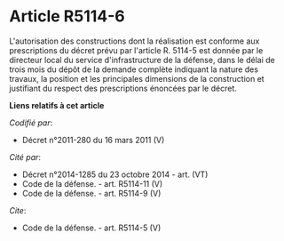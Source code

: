 # Article R5114-6

L'autorisation des constructions dont la réalisation est conforme aux prescriptions du décret prévu par l'article R. 5114-5
est donnée par le directeur local du service d'infrastructure de la défense, dans le délai de trois mois du dépôt de la
demande complète indiquant la nature des travaux, la position et les principales dimensions de la construction et justifiant
du respect des prescriptions énoncées par le décret.

**Liens relatifs à cet article**

_Codifié par_:

  - Décret n°2011-280 du 16 mars 2011 (V)

_Cité par_:

  - Décret n°2014-1285 du 23 octobre 2014 - art. (VT)
  - Code de la défense. - art. R5114-11 (V)
  - Code de la défense. - art. R5114-9 (V)

_Cite_:

  - Code de la défense. - art. R5114-5 (V)
